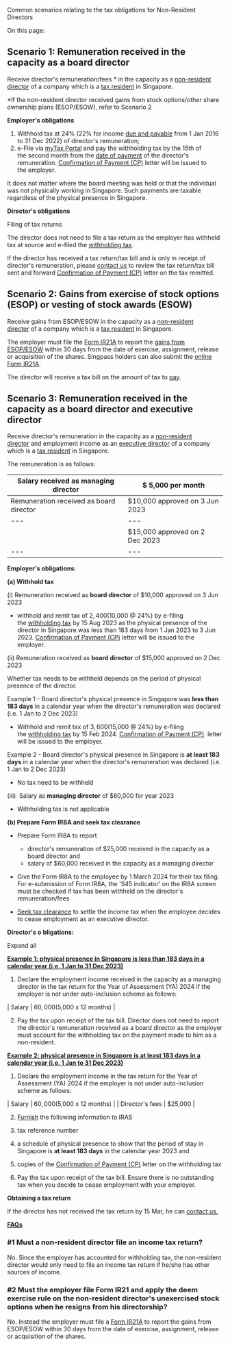 Common scenarios relating to the tax obligations for Non-Resident Directors

On this page:

## Scenario 1: Remuneration received in the capacity as a board director

Receive director's remuneration/fees _\*_ in the capacity as a [non-resident director](https://www.iras.gov.sg/taxes/withholding-tax/payments-to-non-resident-director/board-director) of a company
which is a [tax resident](https://www.iras.gov.sg/taxes/corporate-income-tax/basics-of-corporate-income-tax/tax-residency-of-a-company-certificate-of-residence) in Singapore.

\*If the non-resident director received gains from stock options/other share ownership plans (ESOP/ESOW), refer to Scenario 2

**Employer's obligations**

1. Withhold tax at 24% (22% for income [due and payable](https://www.iras.gov.sg/taxes/individual-income-tax/basics-of-individual-income-tax/what-is-taxable-what-is-not/employment-income/salary-bonus-director's-fee-commission-and-others) from 1 Jan 2016 to 31 Dec 2022) of director's remuneration;
2. e-File via [myTax Portal](https://www.iras.gov.sg/taxes/withholding-tax/withholding-tax-filing/how-to-file) and pay the withholding tax by the 15th of the second month from
    the [date of payment](https://www.iras.gov.sg/taxes/withholding-tax/withholding-tax-filing/withholding-tax-filing-and-payment-due-date) of the director's remuneration. [Confirmation of Payment (CP)](https://www.iras.gov.sg/taxes/withholding-tax/withholding-tax-payments/confirmation-of-payment-(cp)) letter will be issued to the employer.

It does not matter where the board meeting was held or that the individual was not physically working in Singapore. Such payments are taxable regardless of the physical presence in Singapore.

**Director's obligations**

Filing of tax returns

The director does not need to file a tax return as the employer has withheld tax at source and e-filed the [withholding tax](https://www.iras.gov.sg/taxes/withholding-tax/withholding-tax-filing/withholding-tax-filing-and-payment-due-date).

If the director has received a tax return/tax bill and is only in receipt of director's remuneration, please [contact us](https://www.iras.gov.sg/contact-us)
to review the tax return/tax bill sent and forward [Confirmation of Payment (CP)](https://www.iras.gov.sg/taxes/withholding-tax/withholding-tax-payments/confirmation-of-payment-(cp)) letter on the tax
remitted.

## Scenario 2: Gains from exercise of stock options (ESOP) or vesting of stock awards (ESOW)

Receive gains from ESOP/ESOW in the capacity as a [non-resident director](https://www.iras.gov.sg/taxes/withholding-tax/payments-to-non-resident-director/board-director) of
a company which is a
[tax resident](https://www.iras.gov.sg/taxes/corporate-income-tax/basics-of-corporate-income-tax/tax-residency-of-a-company-certificate-of-residence) in Singapore.


The employer must file the [Form IR21A](https://www.iras.gov.sg/docs/default-source/individual-income-tax/non-residents/ir21a.doc?sfvrsn=4a13e163_7) to report the [gains from ESOP/ESOW](https://www.iras.gov.sg/taxes/individual-income-tax/basics-of-individual-income-tax/what-is-taxable-what-is-not/employment-income/gains-from-the-exercise-of-stock-options) within 30 days from the date of exercise, assignment, release or acquisition of the shares. Singpass holders
can also submit the [online Form IR21A](https://form.gov.sg/5e69968dbce24a00118f00ef).


The director will receive a tax bill on the amount of tax to [pay](https://www.iras.gov.sg/quick-links/payments).

## Scenario 3: Remuneration received in the capacity as a board director and executive director

Receive director's remuneration in the capacity as a [non-resident director](https://www.iras.gov.sg/taxes/withholding-tax/payments-to-non-resident-director/board-director) and employment income as an [executive director](https://www.iras.gov.sg/taxes/withholding-tax/payments-to-non-resident-director/board-director) of a company which is a [tax resident](https://www.iras.gov.sg/taxes/corporate-income-tax/basics-of-corporate-income-tax/tax-residency-of-a-company-certificate-of-residence "tax resident") in Singapore.

The remuneration is as follows:

| Salary received as managing director | $ 5,000 per month |
| --- | --- |
| Remuneration received as board director | $10,000 approved on 3 Jun 2023 |
| --- | --- |
|  | $15,000 approved on 2 Dec 2023 |
| --- | --- |

**Employer's obligations:**

**(a) Withhold tax**

(i) Remuneration received as **board director** of $10,000 approved on 3 Jun 2023

- withhold and remit tax of $2,400 ($10,000 @ 24%) by e-filing the [withholding tax](https://www.iras.gov.sg/taxes/withholding-tax/withholding-tax-filing/withholding-tax-filing-and-payment-due-date "withholding tax") by 15 Aug 2023 as the physical presence of the director in Singapore was less than 183 days from 1 Jan 2023 to 3 Jun 2023. [Confirmation of Payment (CP)](https://www.iras.gov.sg/taxes/withholding-tax/withholding-tax-payments/confirmation-of-payment-(cp) "Confirmation of Payment (CP)") letter will be issued to the employer.

(ii) Remuneration received as **board director** of $15,000 approved on 2 Dec 2023

Whether tax needs to be withheld depends on the period of physical presence of the director.

Example 1 \- Board director's physical presence in Singapore was **less than 183 days** in a calendar year when the director's remuneration was declared (i.e. 1 Jan to 2 Dec 2023)

- Withhold and remit tax of $3,600 ($15,000 @ 24%) by e-filing the [withholding tax](https://www.iras.gov.sg/taxes/withholding-tax/withholding-tax-filing/withholding-tax-filing-and-payment-due-date "withholding tax") by 15 Feb 2024. [Confirmation of Payment (CP)](https://www.iras.gov.sg/taxes/withholding-tax/withholding-tax-payments/confirmation-of-payment-(cp) "Confirmation of Payment (CP)")  letter will be issued to the employer.

Example 2 \- Board director's physical presence in Singapore is **at least 183 days** in a calendar year when the director's remuneration was declared (i.e. 1 Jan to 2 Dec 2023)

- No tax need to be withheld

(iii)  Salary as **managing director** of $60,000 for year 2023

- Withholding tax is not applicable

**(b) Prepare Form IR8A and seek tax clearance**

- Prepare Form IR8A to report
  - director's remuneration of $25,000 received in the capacity as a board director and
  - salary of $60,000 received in the capacity as a managing director

- Give the Form IR8A to the employee by 1 March 2024 for their tax filing. For e-submission of Form IR8A, the 'S45 indicator' on the IR8A screen must be checked if tax has been withheld on the director's remuneration/fees
- [Seek tax clearance](https://www.iras.gov.sg/taxes/individual-income-tax/employers/tax-clearance-for-foreign-spr-employees-(ir21) "seek tax clearance") to
settle the income tax when the employee decides to cease employment as an executive director.

**Director's o** **bligations:**

Expand all

[**Example 1: physical presence in Singapore is less than 183 days in a calendar year (i.e. 1 Jan to 31 Dec 2023)**](https://www.iras.gov.sg/taxes/withholding-tax/payments-to-non-resident-director/tax-obligations-for-non-resident-director#example-1--physical-presence-in-singapore-is-less-than-183-days-in-a-calendar-year--i-e--1-jan-to-31-dec-2023-)

1. Declare the employment income received in the capacity as a managing director in the tax return for the Year of Assessment (YA) 2024 if the employer is not under auto-inclusion scheme as follows:






| Salary | $60,000 ($5,000 x 12 months) |

2. Pay the tax upon receipt of the tax bill. Director does not need to report the director's remuneration received as a board director as the employer must account for the withholding tax on the payment made to him as a non-resident.

[**Example 2: physical presence in Singapore is at least 183 days in a calendar year (i.e. 1 Jan to 31 Dec 2023)**](https://www.iras.gov.sg/taxes/withholding-tax/payments-to-non-resident-director/tax-obligations-for-non-resident-director#example-2--physical-presence-in-singapore-is-at-least-183-days-in-a-calendar-year--i-e--1-jan-to-31-dec-2023-)

1. Declare the employment income in the tax return for the Year of Assessment (YA) 2024 if the employer is not under auto-inclusion scheme as follows:






| Salary | $60,000 ($5,000 x 12 months) |
| Director's fees | $25,000 |

2. [Furnish](https://www.iras.gov.sg/contact-us/individual-income-tax#title4) the following information to IRAS

1. tax reference number
2. a schedule of physical presence to show that the period of stay in Singapore is **at least 183 days** in the calendar year 2023 and
3. copies of the [Confirmation of Payment (CP)](https://www.iras.gov.sg/taxes/withholding-tax/withholding-tax-payments/confirmation-of-payment-(cp)) letter
       on the withholding tax
3. Pay the tax upon receipt of the tax bill. Ensure there is no outstanding tax when you decide to cease employment with your employer.

**Obtaining a tax return**

If the director has not received the tax return by 15 Mar, he can [contact us.](https://www.iras.gov.sg/contact-us)

[**FAQs**](https://www.iras.gov.sg/taxes/withholding-tax/payments-to-non-resident-director/tax-obligations-for-non-resident-director#faqs)

### \#1 Must a non-resident director file an income tax return?

No. Since the employer has accounted for withholding tax, the non-resident director would only need to file an income tax return if he/she has other sources of income.

### \#2 Must the employer file Form IR21 and apply the deem exercise rule on the non-resident director's unexercised stock options when he resigns from his directorship?

No. Instead the employer must file a [Form IR21A](https://www.iras.gov.sg/docs/default-source/individual-income-tax/non-residents/ir21a.doc?sfvrsn=4a13e163_7 "Form IR21A") to report the gains from ESOP/ESOW within 30 days from the date of exercise, assignment, release or acquisition of the shares.